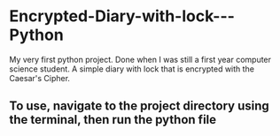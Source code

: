 # Encrypted-Diary-with-lock---Python
My very first python project. Done when I was still a first year computer science student. A simple diary with lock that is encrypted with the Caesar's Cipher.

## To use, navigate to the project directory using the terminal, then run the python file
